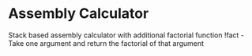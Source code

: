 # Assembly Calculator
 
Stack based assembly calculator with additional factorial function 
!fact - Take one argument and return the factorial of that argument

